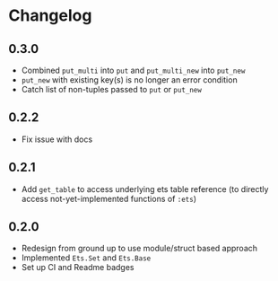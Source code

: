 # Changelog

## 0.3.0

* Combined `put_multi` into `put` and `put_multi_new` into `put_new`
* `put_new` with existing key(s) is no longer an error condition
* Catch list of non-tuples passed to `put` or `put_new`

## 0.2.2

* Fix issue with docs

## 0.2.1

* Add `get_table` to access underlying ets table reference (to directly access not-yet-implemented functions of `:ets`)

## 0.2.0

* Redesign from ground up to use module/struct based approach
* Implemented `Ets.Set` and `Ets.Base`
* Set up CI and Readme badges